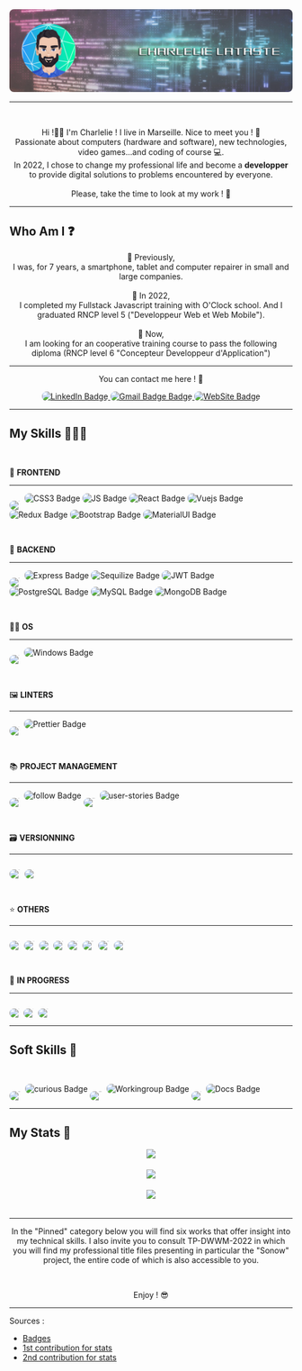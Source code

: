 <div align="center"><img style="border-radius: 8px;" src='./GitHub.png'></div>

<hr>

<br>

<p align="center">
Hi !👋🏼 I'm Charlelie ! I live in Marseille. Nice to meet you ! 🤝 <br>
Passionate about computers (hardware and software), new technologies, video games...and coding of course 💻.
<br>
In 2022, I chose to change my professional life and become a <strong>developper</strong> to provide digital solutions to problems encountered by everyone.<br>
<br>
Please, take the time to look at my work ! 🙏
</p>

<hr>

## Who Am I ❓

<p align="center">
👴 Previously,<br> I was, for 7 years, a smartphone, tablet and computer repairer in small and large companies.<br><br>
👶 In 2022,<br> I completed my Fullstack Javascript training with O'Clock school. And I graduated RNCP level 5 ("Developpeur Web et Web Mobile").<br><br>
👦 Now,<br> 
I am looking for an cooperative training course to pass the following diploma (RNCP level 6 "Concepteur Developpeur d'Application")
</p>

<hr>

<p align="center">
You can contact me here ! 📧
</p>

<div id="badges" align="center">
  <a href="https://www.linkedin.com/in/charlelie-lataste-b28860108/" target="_blank">
    <img style="border-radius: 8px;" src="https://img.shields.io/badge/LinkedIn-blue?style=for-the-badge&logo=linkedin&logoColor=white" alt="LinkedIn Badge"/>
  </a>
  <a href="mailto:latastecharlelie@gmail.com" target="_blank">
      <img style="border-radius: 8px;" src="https://img.shields.io/badge/Gmail-red?style=for-the-badge&logo=gmail&logoColor=white" alt="Gmail Badge Badge"/>
  </a>
  <a href="https://charlelielataste.github.io/Portfolio/" target="_blank">
    <img style="border-radius: 8px;" src="https://img.shields.io/badge/Portfolio-yellow?style=for-the-badge&logo=googlechrome&logoColor=white" alt="WebSite Badge"/>
  </a>
</div>

<hr>

## My Skills 👨🏻‍💻

<br>

🎨 **FRONTEND**

<hr>

<img style="border-radius: 8px; font-size: 1px" src="https://img.shields.io/badge/HTML5-E34F26?style=for-the-badge&logo=html5&logoColor=white" alt="HTML5 Badge"/> <img style="border-radius: 8px;" src="https://img.shields.io/badge/CSS3-1572B6?style=for-the-badge&logo=css3&logoColor=white" alt="CSS3 Badge"/> <img style="border-radius: 8px;" src="https://img.shields.io/badge/JavaScript-F7DF1E?style=for-the-badge&logo=javascript&logoColor=black" alt="JS Badge"/> <img style="border-radius: 8px;" src="https://img.shields.io/badge/React-20232A?style=for-the-badge&logo=react&logoColor=61DAFB" alt="React Badge"/> <img style="border-radius: 8px;" src="https://img.shields.io/badge/Vue.js-35495E?style=for-the-badge&logo=vue.js&logoColor=4FC08D" alt="Vuejs Badge"/> <img style="border-radius: 8px;" src="https://img.shields.io/badge/Redux-593D88?style=for-the-badge&logo=redux&logoColor=white" alt="Redux Badge"/> <img style="border-radius: 8px;" src="https://img.shields.io/badge/Bootstrap-563D7C?style=for-the-badge&logo=bootstrap&logoColor=white" alt="Bootstrap Badge"/> <img style="border-radius: 8px;" src="https://img.shields.io/badge/Material--UI-0081CB?style=for-the-badge&logo=material-ui&logoColor=white" alt="MaterialUI Badge"/>

<br>

💾 **BACKEND**

<hr>

<img style="border-radius: 8px; font-size: 1px" src="https://img.shields.io/badge/Node.js-43853D?style=for-the-badge&logo=node.js&logoColor=white" alt="Nodejs Badge"/> <img style="border-radius: 8px;" src="https://img.shields.io/badge/Express.js-404D59?style=for-the-badge" alt="Express Badge"/> <img style="border-radius: 8px;" src="https://img.shields.io/badge/sequelize-323330?style=for-the-badge&logo=sequelize&logoColor=blue" alt="Sequilize Badge"/> <img style="border-radius: 8px;" src="https://img.shields.io/badge/json%20web%20tokens-323330?style=for-the-badge&logo=json-web-tokens&logoColor=pink" alt="JWT Badge"/> <img style="border-radius: 8px;" src="https://img.shields.io/badge/PostgreSQL-316192?style=for-the-badge&logo=postgresql&logoColor=white" alt="PostgreSQL Badge"/> <img style="border-radius: 8px;" src="https://img.shields.io/badge/MySQL-00000F?style=for-the-badge&logo=mysql&logoColor=white" alt="MySQL Badge"/> <img style="border-radius: 8px;" src="https://img.shields.io/badge/MongoDB-4EA94B?style=for-the-badge&logo=mongodb&logoColor=white" alt="MongoDB Badge"/> 

<br>

👨‍💻 **OS**

<hr>

<img style="border-radius: 8px; font-size: 1px" src="https://img.shields.io/badge/Linux-FCC624?style=for-the-badge&logo=linux&logoColor=black" alt="Linux Badge"/> <img style="border-radius: 8px;" src="https://img.shields.io/badge/Windows-0078D6?style=for-the-badge&logo=windows&logoColor=white" alt="Windows Badge"/>

<br>

🖼 **LINTERS**

<hr>

<img style="border-radius: 8px; font-size: 1px" src="https://img.shields.io/badge/eslint-3A33D1?style=for-the-badge&logo=eslint&logoColor=white" alt="ESlint Badge"/> <img style="border-radius: 8px;" src="https://img.shields.io/badge/prettier-1A2C34?style=for-the-badge&logo=prettier&logoColor=F7BA3E" alt="Prettier Badge"/>

<br>

📚 **PROJECT MANAGEMENT**

<hr>

<img style="border-radius: 8px; font-size: 1px" src="https://img.shields.io/badge/Drafting%20specifications-green?style=for-the-badge&logo=none&logoColor=white" alt="specs Badge"/> <img style="border-radius: 8px;" src="https://img.shields.io/badge/Technical%20monitoring-blue?style=for-the-badge&logo=none&logoColor=white" alt="follow Badge"/> <img style="border-radius: 8px; font-size: 1px" src="https://img.shields.io/badge/Wireframes-purple?style=for-the-badge&logo=none&logoColor=white" alt="Wireframes Badge"/> <img style="border-radius: 8px;" src="https://img.shields.io/badge/User%20stories-red?style=for-the-badge&logo=none&logoColor=white" alt="user-stories Badge"/>

<br>

🗃 **VERSIONNING**

<hr>

<img style="border-radius: 8px; font-size: 1px" src="https://img.shields.io/badge/GitHub-100000?style=for-the-badge&logo=github&logoColor=white" alt="GitHub Badge"/> <img style="border-radius: 8px; font-size: 1px" src="https://img.shields.io/badge/GIT-E44C30?style=for-the-badge&logo=git&logoColor=white" alt="Git Badge"/>  

<br>

⭐ **OTHERS**

<hr>

<img style="border-radius: 8px; font-size: 1px" src="https://img.shields.io/badge/Slack-4A154B?style=for-the-badge&logo=slack&logoColor=white" alt="Slack Badge"/> <img style="border-radius: 8px; font-size: 1px" src="https://img.shields.io/badge/Discord-7289DA?style=for-the-badge&logo=discord&logoColor=white" alt="Discord Badge"/> <img style="border-radius: 8px; font-size: 1px" src="https://img.shields.io/badge/Wix-000?style=for-the-badge&logo=wix&logoColor=white" alt="Wix Badge"/> <img style="border-radius: 8px; font-size: 1px" src="https://img.shields.io/badge/Figma-F24E1E?style=for-the-badge&logo=figma&logoColor=white" alt="Figma Badge"/> <img style="border-radius: 8px; font-size: 1px" src="https://img.shields.io/badge/Trello-0052CC?style=for-the-badge&logo=trello&logoColor=white" alt="Trello Badge"/> <img style="border-radius: 8px; font-size: 1px" src="https://img.shields.io/badge/Raspberry%20Pi-A22846?style=for-the-badge&logo=Raspberry%20Pi&logoColor=white" alt="Raspberry Badge"/> <img style="border-radius: 8px; font-size: 1px" src="https://aleen42.github.io/badges/src/photoshop.svg" alt="Photoshop Badge"/> <img style="border-radius: 8px; font-size: 1px" src="https://img.shields.io/badge/VSCode-1f425f.svg" alt="Vscode Badge"/>

<br>

🔋 **IN PROGRESS**

<hr>

<img style="border-radius: 8px; font-size: 1px" src="https://img.shields.io/badge/Java-ED8B00?style=for-the-badge&logo=openjdk&logoColor=white" alt="Java Badge"/> <img style="border-radius: 8px; font-size: 1px" src="https://img.shields.io/badge/PHP-777BB4?style=for-the-badge&logo=php&logoColor=white" alt="PHP Badge"/> <img style="border-radius: 8px; font-size: 1px" src="https://img.shields.io/badge/Kotlin-0095D5?&style=for-the-badge&logo=kotlin&logoColor=white" alt="Kotlin Badge"/> 

<hr>

## Soft Skills 🗿

<br>

<img style="border-radius: 8px; font-size: 1px" src="https://img.shields.io/badge/Adaptable-green?style=for-the-badge&logo=none&logoColor=white" alt="adaptable Badge"/> <img style="border-radius: 8px;" src="https://img.shields.io/badge/Curious-blue?style=for-the-badge&logo=none&logoColor=white" alt="curious Badge"/> <img style="border-radius: 8px; font-size: 1px" src="https://img.shields.io/badge/Autonomous-purple?style=for-the-badge&logo=none&logoColor=white" alt="Autonomous Badge"/> <img style="border-radius: 8px;" src="https://img.shields.io/badge/Work%20in%20group-red?style=for-the-badge&logo=none&logoColor=white" alt="Workingroup Badge"/> <img style="border-radius: 8px; font-size: 1px" src="https://img.shields.io/badge/Ability%20to%20synthesize-yellow?style=for-the-badge&logo=none&logoColor=white" alt="Ability Badge"/> <img style="border-radius: 8px;" src="https://img.shields.io/badge/Ability%20to%20search%20for%20documentation-orange?style=for-the-badge&logo=none&logoColor=white" alt="Docs Badge"/>

<hr>

## My Stats 🔬

<div align="center"><img src='https://streak-stats.demolab.com?user=Charlelielataste&theme=cobalt&border_radius=20&background=0A2932'></div>

<br>
<div align="center"><img src='https://github-readme-stats.vercel.app/api?username=Charlelielataste&show_icons=true&theme=cobalt&border_radius=20&bg_color=0A2932'></div>

<br>
<div align="center"><img src='https://github-readme-stats.vercel.app/api/top-langs/?username=Charlelielataste&layout=compact&theme=cobalt&border_radius=20&bg_color=0A2932'></div>

<br>
<hr>
<p align="center">
In the "Pinned" category below you will find six works that offer insight into my technical skills. I also invite you to consult TP-DWWM-2022 in which you will find my professional title files presenting in particular the "Sonow" project, the entire code of which is also accessible to you.
</p><br>
<p align="center">
Enjoy ! 😎
</p>

<hr>
Sources :

* [Badges](https://shields.io/category/build)
* [1st contribution for stats](https://github.com/DenverCoder1/github-readme-streak-stats)
* [2nd contribution for stats](https://github.com/anuraghazra/github-readme-stats#github-stats-card)

